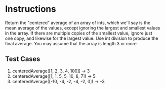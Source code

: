 # Instructions  

Return the "centered" average of an array of ints, which we'll say is the mean average of the values, except ignoring the largest and smallest values in the array. If there are multiple copies of the smallest value, ignore just one copy, and likewise for the largest value. Use int division to produce the final average. You may assume that the array is length 3 or more.


  ## Test Cases
  1. centeredAverage([1, 2, 3, 4, 100]) -> 3
  2. centeredAverage([1, 1, 5, 5, 10, 8, 7]) -> 5
  3. centeredAverage([-10, -4, -2, -4, -2, 0]) -> -3

